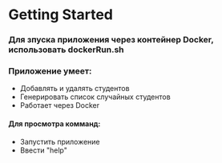 # Getting Started

### Для зпуска приложения через контейнер Docker, использовать dockerRun.sh

### Приложение умеет:
* Добавлять и удалять студентов
* Генерировать список случайных студентов
* Работает через Docker

#### Для просмотра комманд: 
* Запустить приложение
* Ввести "help"